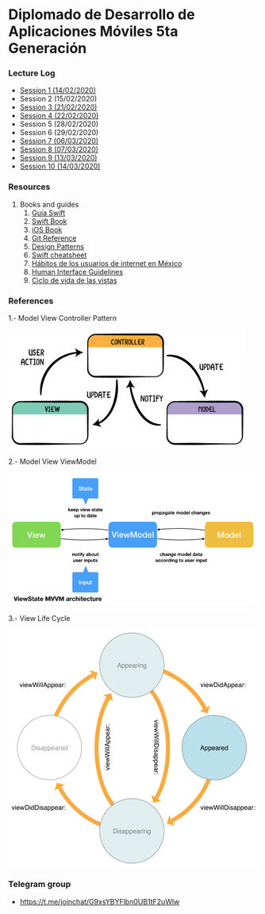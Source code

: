 # Diplomado de Desarrollo de Aplicaciones Móviles **5ta Generación**

### Lecture Log

- [Session 1 (14/02/2020)](sessions/session_1/README.md)
- Session 2 (15/02/2020)
- [Session 3 (21/02/2020)](sessions/session_3/README.md)
- [Session 4 (22/02/2020)](sessions/session_4/README.md)
- Session 5 (28/02/2020)
- Session 6 (29/02/2020)
- [Session 7 (06/03/2020)](sessions/session_7/README.md)
- [Session 8 (07/03/2020)](sessions/session_8/README.md)
- [Session 9 (13/03/2020)](sessions/session_9/README.md)
- [Session 10 (14/03/2020)](sessions/session_10/README.md)

### Resources

1. Books and guides
   1. [Guía Swift](resources/swiftessentials.pdf)
   2. [Swift Book](https://books.goalkicker.com/SwiftBook/)
   3. [iOS Book](https://books.goalkicker.com/iOSBook/)
   4. [Git Reference](resources/guides/5220423-dzone-rc94-gettingstartedwithgit.pdf)
   5. [Design Patterns](resources/guides/6848282-rc0008-designpatterns-online.pdf)
   6. [Swift cheatsheet](resources/guides/RW-Swift-Cheatsheet-0_8.pdf)
   7. [Hábitos de los usuarios de internet en México](resources/guides/15+Estudio+sobre+los+Ha_bitos+de+los+Usuarios+de+Internet+en+Me_xico+2019+versio_n+pu_blica.pdf)
   8. [Human Interface Guidelines](https://developer.apple.com/design/human-interface-guidelines/)
   9. [Ciclo de vida de las vistas](sessions/session_4/Resources/iOSView-Controller-Life-Cycle.pdf)
   
### References
1.- Model View Controller Pattern

![MVC Image](resources/images/mvc.png)

2.- Model View ViewModel

![MVVM Image](resources/images/MVVM.jpg)

3.- View Life Cycle

![Life cycle Image](resources/images/life-cycle-views.png)

### Telegram group
- https://t.me/joinchat/G9xsYBYFlbn0UB1tF2uWlw